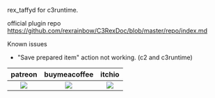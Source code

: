 rex_taffyd for c3runtime.

official plugin repo
https://github.com/rexrainbow/C3RexDoc/blob/master/repo/index.md


Known issues
- "Save prepared item" action not working. (c2 and c3runtime)


<table>
<thead>
<tr>
<th>patreon</th>
<th>buymeacoffee</th>
<th>itchio</th>
</tr>
</thead>
<tbody>
<td style="text-align:center"><a href="https://www.patreon.com/oyun" target="_blank"><img src="https://i.imgur.com/uMgWlap.png"></img></a></td>
<td style="text-align:center"><a href="https://www.buymeacoffee.com/eren" target="_blank"><img src="https://i.imgur.com/pjkMdHU.png"></img></a></td>
<td style="text-align:center"><a href="https://oyun.itch.io/construct-plugins" target="_blank"><img src="https://i.imgur.com/VukQbqA.png"></img></a></td>

</tr>
</tbody>
</table>